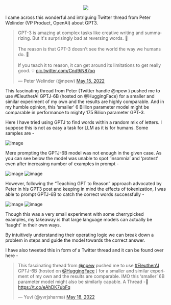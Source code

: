 <p align="center">
  <img src="https://user-images.githubusercontent.com/48665385/169143218-26bb7585-e2e9-4a71-b7a2-5f281670201d.png" />
</p>
I came across this wonderful and intriguing Twitter thread from Peter Welinder (VP Product, OpenAI) about GPT3. 

<blockquote class="twitter-tweet"><p lang="en" dir="ltr">GPT-3 is amazing at complex tasks like creative writing and summarizing. But it&#39;s surprisingly bad at reversing words. 🤔<br><br>The reason is that GPT-3 doesn&#39;t see the world the way we humans do. 👀<br><br>If you teach it to reason, it can get around its limitations to get really good. 💡 <a href="https://t.co/Cnd9iN87oq">pic.twitter.com/Cnd9iN87oq</a></p>&mdash; Peter Welinder (@npew) <a href="https://twitter.com/npew/status/1525900849888866307?ref_src=twsrc%5Etfw">May 15, 2022</a></blockquote> 

This fascinating thread from Peter (Twitter handle @npew ) pushed me to use #EleutherAI GPTJ-6B (hosted on @HuggingFace) for a smaller and similar experiment of my own and the results are highly comparable. And in my humble opinion, this ‘smaller’ 6 Billion parameter model might be comparable in performance to mighty 175 Bilion parameter GPT-3.

Here I have tried using GPTJ to find words within a random mix of letters. I suppose this is not as easy a task for LLM as it is for humans. Some samples are -

![image](https://user-images.githubusercontent.com/48665385/169142118-b12078ac-44ec-482c-9629-d832f8522ca5.png)

Mere prompting the GPTJ-6B model was not enough in the given case. As you can see below the model was unable to spot ‘insomnia’ and ‘protest’ even after increasing number of examples in prompt -

![image](https://user-images.githubusercontent.com/48665385/169142408-a8d3804a-6958-42f5-9c55-7c62cf82971d.png) ![image](https://user-images.githubusercontent.com/48665385/169142437-2956ad87-736d-43b6-bd35-cc95611d2f71.png)

However, following the “Teaching GPT to Reason” approach advocated by Peter in his GPT3 post and keeping in mind the effects of tokenization, I was able to prompt GPTJ-6B to catch the correct words successfully -

![image](https://user-images.githubusercontent.com/48665385/169142765-54741a75-cd1c-40f8-9492-43bfe73c5ff7.png) ![image](https://user-images.githubusercontent.com/48665385/169142807-c4ff7d7c-244d-49e3-a9e5-71e5baa27bb4.png)

Though this was a very small experiment with some cherrypicked examples, my takeaway is that large language models can actually be 'taught' in their own ways. 

By intuitively understanding their operating logic we can break down a problem in steps and guide the model towards the correct answer. 

I have also tweeted this in form of a Twitter thread and it can be found over here - 

<blockquote class="twitter-tweet"><p lang="en" dir="ltr">This fascinating thread from <a href="https://twitter.com/npew?ref_src=twsrc%5Etfw">@npew</a> pushed me to use <a href="https://twitter.com/hashtag/EleutherAI?src=hash&amp;ref_src=twsrc%5Etfw">#EleutherAI</a> GPTJ-6B (hosted on <a href="https://twitter.com/huggingface?ref_src=twsrc%5Etfw">@HuggingFace</a> ) for a smaller and similar experiment of my own and the results are comparable. IMO this ‘smaller’ 6B parameter model might also be similarly capable. A Thread -🧵 <a href="https://t.co/eAhDK7ubFq">https://t.co/eAhDK7ubFq</a></p>&mdash; Yuvi (@yvrjsharma) <a href="https://twitter.com/yvrjsharma/status/1526984609568808962?ref_src=twsrc%5Etfw">May 18, 2022</a></blockquote> 


